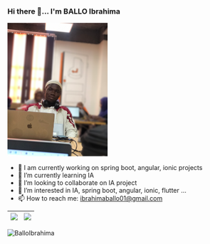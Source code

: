 ### Hi there 👋... I'm BALLO Ibrahima
<!-- ![Profil](moi.png "Ibrahima BALLO") -->
<img src="moi.png"  height="300"  alt="Ibrahima BALLO" />

- 🔭 I am currently working on spring boot, angular, ionic projects
- 🌱 I’m currently learning IA
- 👯 I’m looking to collaborate on IA project
- 👀 I’m interested in IA, spring boot, angular, ionic, flutter ...
- 📫 How to reach me: ibrahimaballo01@gmail.com


|![](https://github-readme-stats.vercel.app/api?username=BalloIbrahima&&show_icons=true&locale=en)|![](https://github-readme-stats.vercel.app/api/top-langs/?username=BalloIbrahima&layout=compact&langs_count=10)|
|-|-|

<!-- <p>&nbsp;<img align="center" src="https://github-readme-stats.vercel.app/api?username=BalloIbrahima&show_icons=true&locale=en" alt="BalloIbrahima" /></p> -->
<p align="left"> <img src="https://komarev.com/ghpvc/?username=BalloIbrahima&label=Profile%20views&color=0e75b6&style=flat" alt="BalloIbrahima" /> </p>

<!-- ![snake](https://raw.githubusercontent.com/BalloIbrahima/BalloIbrahima/output/github-contribution-grid-snake.svg) -->

<!--
**BalloIbrahima/BalloIbrahima** is a ✨ _special_ ✨ repository because its `README.md` (this file) appears on your GitHub profile.

Here are some ideas to get you started:

- 🔭 I’m currently working on ...
- 🌱 I’m currently learning ...
- 👯 I’m looking to collaborate on ...
- 🤔 I’m looking for help with ...
- 💬 Ask me about ...
- 📫 How to reach me: ...
- 😄 Pronouns: ...
- ⚡ Fun fact: ...
-->

